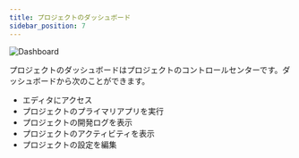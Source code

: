 ```yaml
---
title: プロジェクトのダッシュボード
sidebar_position: 7
---
```


![Dashboard](/images/user-manual/dashboard/dashboard.png)

プロジェクトのダッシュボードはプロジェクトのコントロールセンターです。ダッシュボードから次のことができます。

* エディタにアクセス
* プロジェクトのプライマリアプリを実行
* プロジェクトの開発ログを表示
* プロジェクトのアクティビティを表示
* プロジェクトの設定を編集

